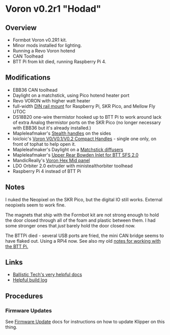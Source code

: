 # Voron v0.2r1 "Hodad"

## Overview

* Formbot Voron v0.2R1 kit.
* Minor mods installed for lighting.
* Running a Revo Voron hotend
* CAN Toolhead
* BTT Pi from kit died, running Raspberry Pi 4.

## Modifications

* EBB36 CAN toolhead
* Daylight on a matchstick, using Pico hotend heater port
* Revo VORON with higher watt heater
* full-width [DIN rail mount][DIN-mount] for Raspberry Pi, SKR Pico, and Mellow Fly UTOC
* DS18B20 one-wire thermistor hooked up to BTT Pi to work around lack of extra Analog thermistor ports on the SKR Pico (no longer necessary with EBB36 but it's already installed.)
* Mapleleafmaker's [Stealth handles][stealth-handles] on the sides
* loicloic's [Voron V0/V0.1/V0.2 Compact Handles][compact-handles] - single one only, on front of tophat to help open it.
* Mapleleafmaker's Daylight on a [Matchstick diffusers][matchstick-diffusers]
* Mapleleafmaker's [Upper Rear Bowden Inlet for BTT SFS 2.0](https://www.printables.com/model/408745-v0-upper-rear-bowden-inlet-urbi)
* MandicReally's [Voron Hex Mid panel][mr-hex-mid-panel]
* LDO Orbiter 2.0 extruder with ministealthorbiter toolhead
* Raspberry Pi 4 instead of BTT Pi

## Notes

I nuked the Neopixel on the SKR Pico, but the digital IO still works. External neopixels seem to work fine.

The magnets that ship with the Formbot kit are not strong enough to hold the door closed through all of the foam and plastic between them. I had some stronger ones that _just_ barely hold the door closed now.

The BTTPi died - several USB ports are fried, the mini CAN bridge seems to have flaked out. Using a RPi4 now. See also my old [notes for working with the BTT Pi.](docs/BTT_Pi.md)

## Links

* [Ballistic Tech's very helpful docs](https://github.com/SrgntBallistic/Formbot-V0)
* [Helpful build log](https://www.teamfdm.com/forums/topic/2178-my-first-voron-v02r1-formbot-kit/)

## Procedures

### Firmware Updates

See [Firmware Update](docs/Firmware_Update.md) docs for instructions on how to update Klipper on this thing.

[DIN-mount]: https://www.printables.com/model/381062-voron-v01-v02-din-rail-board-mounting-system
[stealth-handles]: https://www.printables.com/model/481575-v0-stealth-handles
[compact-handles]: https://www.printables.com/model/108428-voron-v0v01v02-compact-handles
[matchstick-diffusers]: https://www.printables.com/model/408214-matchstick-diffusers
[mr-hex-mid-panel]: https://thangs.com/designer/MandicReally/3d-model/Voron%20Hex%20Mid%20Panel%20-%20Accent%20your%200.2%21-960156?userName=model&modelIdentifier=960156